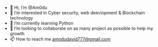 - 👋 Hi, I’m @Am0du
- 👀 I’m interested in Cyber security, web deevlopment & Blockchain technology
- 🌱 I’m currently learning Python
- 💞️ I’m looking to collaborate on as many project as possible to help my growth
- 📫 How to reach me amodudavid777@gmail.com

<!---
Am0du/Am0du is a ✨ special ✨ repository because its `README.md` (this file) appears on your GitHub profile.
You can click the Preview link to take a look at your changes.
--->
